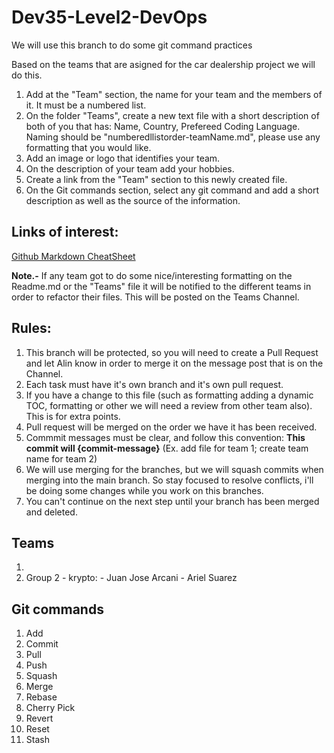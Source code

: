 # Dev35-Level2-DevOps
We will use this branch to do some git command practices

Based on the teams that are asigned for the car dealership project we will do this.

1. Add at the "Team" section, the name for your team and the members of it. It must be a numbered list.
2. On the folder "Teams", create a new text file with a short description of both of you that has: Name, Country, Prefereed Coding Language. Naming should be "numberedllistorder-teamName.md", please use any formatting that you would like.
3. Add an image or logo that identifies your team.
4. On the description of your team add your hobbies.
5. Create a link from the "Team" section to this newly created file.
6. On the Git commands section, select any git command and add a short description as well as the source of the information.


## Links of interest:
[Github Markdown CheatSheet](https://enterprise.github.com/downloads/en/markdown-cheatsheet.pdf)

**Note.-** If any team got to do some nice/interesting formatting on the Readme.md or the "Teams" file it will be notified to the different teams in order to refactor their files. This will be posted on the Teams Channel.

## Rules:

1. This branch will be protected, so you will need to create a Pull Request and let Alin know in order to merge it on the message post that is on the Channel.
2. Each task must have it's own branch and it's own pull request.
3. If you have a change to this file (such as formatting adding a dynamic TOC, formatting or other we will need a review from other team also). This is for extra points.
4. Pull request will be merged on the order we have it has been received.
5. Commmit messages must be clear, and follow this convention: **This commit will {commit-message}** (Ex. add file for team 1; create team name for team 2)
7. We will use merging for the branches, but we will squash commits when merging into the main branch. So stay focused to resolve conflicts, i'll be doing some changes while you work on this branches.
8. You can't continue on the next step until your branch has been merged and deleted.

## Teams
1.
2. Group 2 - krypto: - Juan Jose Arcani - Ariel Suarez

## Git commands
1. Add
2. Commit
3. Pull
4. Push
5. Squash
6. Merge
7. Rebase
8. Cherry Pick
9. Revert
10. Reset
11. Stash
